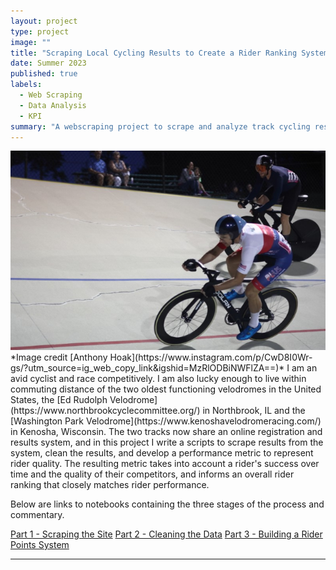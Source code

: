 ```yaml
---
layout: project
type: project
image: ""
title: "Scraping Local Cycling Results to Create a Rider Ranking System"
date: Summer 2023
published: true
labels:
  - Web Scraping
  - Data Analysis
  - KPI
summary: "A webscraping project to scrape and analyze track cycling results."
---
```


<img class="img-fluid" src="../img/veloreg/track.png">
*Image credit [Anthony Hoak](https://www.instagram.com/p/CwD8I0Wr-gs/?utm_source=ig_web_copy_link&igshid=MzRlODBiNWFlZA==)*
I am an avid cyclist and race competitively. I am also lucky enough to live within commuting distance of the two oldest functioning velodromes in the United States, the [Ed Rudolph Velodrome](https://www.northbrookcyclecommittee.org/) in Northbrook, IL and the [Washington Park Velodrome](https://www.kenoshavelodromeracing.com/) in Kenosha, Wisconsin. The two tracks now share an online registration and results system, and in this project I write a scripts to scrape results from the system, clean the results, and develop a performance metric to represent rider quality. The resulting metric takes into account a rider's success over time and the quality of their competitors, and informs an overall rider ranking that closely matches rider performance. 

Below are links to notebooks containing the three stages of the process and commentary.


[Part 1 - Scraping the Site](../projects/scraperesultspage.html)
[Part 2 - Cleaning the Data](../projects/cleanresults.html)
[Part 3 - Building a Rider Points System](../projects/updatepointss.html)


<hr>

